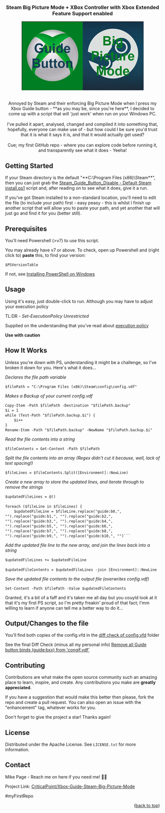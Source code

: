 <!-- Improved compatibility of back to top link: See: https://github.com/othneildrew/Best-README-Template/pull/73 -->
<a name="readme-top"></a>
<!--
*** Thanks for checking out the Best-README-Template. If you have a suggestion
*** that would make this better, please fork the repo and create a pull request
*** or simply open an issue with the tag "enhancement".
*** Don't forget to give the project a star!
*** Thanks again! Now go create something AMAZING! :D
-->

<!-- PROJECT SHIELDS -->
<!--
*** I'm using markdown "reference style" links for readability.
*** Reference links are enclosed in brackets [ ] instead of parentheses ( ).
*** See the bottom of this document for the declaration of the reference variables
*** for contributors-url, forks-url, etc. This is an optional, concise syntax you may use.
*** https://www.markdownguide.org/basic-syntax/#reference-style-links

[![Contributors][contributors-shield]][contributors-url]
[![Forks][forks-shield]][forks-url]
[![Stargazers][stars-shield]][stars-url]
[![Issues][issues-shield]][issues-url]
[![MIT License][license-shield]][license-url]
-->
<!-- PROJECT LOGO -->

<div align="center">
  <h3 align="center">Steam Big Picture Mode + XBox Controller with Xbox Extended Feature Support enabled</h3>
  <a href="[https://github.com/CriticalPoint/Xbox-Guide-Steam-Big-Picture-Mode](https://github.com/CriticalPoint/Xbox-Guide-Steam-Big-Picture-Mode?readme=1#readme-top)">
    <img src="images/Xbox_Steam_Logo-small.png" alt="The Xbox and Steam Logos together with the wording 'Steam' and 'Big Picture Mode'" width="397" height="224">
  </a>
  <br>
  <br>
  <p align="center">
    Annoyed by Steam and their enforcing Big Picture Mode when I press my Xbox Guide button - **as you may be, since you're here**, I decided to come up with a script that will 'just work' when run on your Windows PC.
    <br>
    <br>
    I've pulled it apart, analysed, changed and compiled it into something that, hopefully, everyone can make use of - but how could I be sure you'd trust that it is what it says it is, and that it would actually get used?
    <br>
    <br>
    Cue; my first GitHub repo - where you can explore code before running it, and transparently see what it does - Yeeha!
  </p>
</div>


<!-- GETTING STARTED -->
## Getting Started

If your Steam directory is the default "**C:\Program Files (x86)\Steam\**", then you can just grab the [Steam_Guide_Button_Disable - Default Steam install.ps1](https://github.com/CriticalPoint/Xbox-Guide-Steam-Big-Picture-Mode/blob/main/1%20-%20POWERSHELL%20SCRIPTS%20IN%20HERE/Steam_Guide_Button_Disable%20-%20Default%20Steam%20install.ps1) script and, after reading on to see what it does, give it a run.

If you've got Steam installed to a non-standard location, you'll need to edit the file (to include your path) first - easy peasy - this is whilst I finish up another script that will allow you to paste your path, and yet another that will just go and find it for you (better still).


<!-- PREREQUISITES -->
## Prerequisites

You'll need Powershell (>v7) to use this script.

You may already have v7 or above. To check, open up Powershell and (right click to) **paste** this, to find your version:
```
$PSVersionTable

```
If not, see [Installing PowerShell on Windows](https://learn.microsoft.com/en-us/powershell/scripting/install/installing-powershell-on-windows)


<!-- USAGE -->
## Usage

Using it's easy, just double-click to run. Although you may have to adjust your execution policy

TL:DR - _Set-ExecutionPolicy Unrestricted_

Supplied on the understanding that you've read about [execution policy](https://learn.microsoft.com/en-us/powershell/module/microsoft.powershell.security/set-executionpolicy?view=powershell-7.3)

**Use with caution**


<!-- How it Works -->
## How It Works

Unless you're down with PS, understanding it might be a challenge, so I've broken it down for you. Here's what it does...

_Declares the file path variable_
```
$filePath = "C:\Program Files (x86)\Steam\config\config.vdf"
```
_Makes a Backup of your current config.vdf_
```
Copy-Item -Path $filePath -Destination "$filePath.backup"
$i = 1
while (Test-Path "$filePath.backup.$i") {
    $i++
}
Rename-Item -Path "$filePath.backup" -NewName "$filePath.backup.$i"
```
_Read the file contents into a string_
```
$fileContents = Get-Content -Path $filePath
```
_Split the file contents into an array (Regex didn't cut it because, well, lack of text spacing!)_
```
$fileLines = $fileContents.Split([Environment]::NewLine)
```
_Create a new array to store the updated lines, and iterate through to remove the strings_
```
$updatedFileLines = @()

foreach ($fileLine in $fileLines) {
    $updatedFileLine = $fileLine.replace("guide:b0,", "").replace("guide:b1,", "").replace("guide:b2,", "").replace("guide:b3,", "").replace("guide:b4,", "").replace("guide:b5,", "").replace("guide:b6,", "").replace("guide:b7,", "").replace("guide:b8,", "").replace("guide:b9,", "").replace("guide:b10,", "")```
```
_Add the updated file line to the new array, and join the lines back into a string_
```
$updatedFileLines += $updatedFileLine

$updatedFileContents = $updatedFileLines -join [Environment]::NewLine
```
_Save the updated file contents to the output file (overwrites config.vdf)_
```
Set-Content -Path $filePath -Value $updatedFileContents
```

Granted, it's a bit of a faff and it's taken me all day but you couyld look at it that it's my first PS script, so I'm pretty freakin' proud of that fact; I'mm willing to learn if anyone can tell me a better way to do it...


<!-- Proof it works -->
## Output/Changes to the file

You'll find both copies of the config.vfd in the [diff check of config.vfd](https://github.com/CriticalPoint/Xbox-Guide-Steam-Big-Picture-Mode/tree/main/diff%20check%20of%20config.vfd) folder

See the final Diff Check (minus all my personal info) [Remove all Guide button binds (guide:bxx) from 'congif.vdf'](https://www.diffchecker.com/TxvnAz0R/)


<!-- CONTRIBUTING -->
## Contributing

Contributions are what make the open source community such an amazing place to learn, inspire, and create. Any contributions you make are **greatly appreciated**.

If you have a suggestion that would make this better then please, fork the repo and create a pull request. You can also open an issue with the "enhancement" tag, whatever works for you.

Don't forget to give the project a star! Thanks again!


<!-- LICENSE -->
## License

Distributed under the Apache License. See `LICENSE.txt` for more information.


<!-- CONTACT -->
## Contact

Mike Page - Reach me on here if you need me! 👍🏻

Project Link: [CriticalPoint/Xbox-Guide-Steam-Big-Picture-Mode](https://github.com/CriticalPoint/Xbox-Guide-Steam-Big-Picture-Mode)


#myFirstRepo

<p align="right">(<a href="#readme-top">back to top</a>)</p>